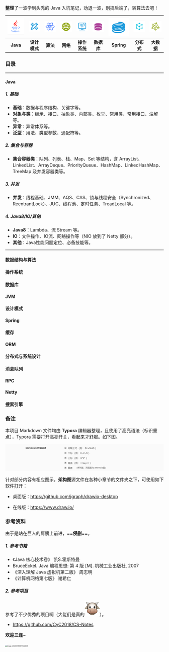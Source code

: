 **整理**了一波学到头秃的 Java 入坑笔记，劝退一波，别搞后端了，转算法去吧！

| ![image-20200317230215494](assets/image-20200317230215494.png) | ![image-20200317230339393](assets/image-20200317230339393.png) | ![image-20200318080237857](assets/image-20200318080237857.png) | ![image-20200318080416391](assets/image-20200318080416391.png) | <img src="assets/image-20200318080710502.png" alt="image-20200318080710502" style="zoom:90%;" /> | ![image-20200318080804629](assets/image-20200318080804629.png) | ![image-20200318080907764](assets/image-20200318080907764.png) | ![image-20200318081002237](assets/image-20200318081002237.png) | ![image-20200318081120263](assets/image-20200318081120263.png) |
| :----------------------------------------------------------: | :----------------------------------------------------------: | :----------------------------------------------------------: | :----------------------------------------------------------: | :----------------------------------------------------------: | :----------------------------------------------------------: | :----------------------------------------------------------: | :----------------------------------------------------------: | :----------------------------------------------------------: |
|                           **Java**                           |                         **设计模式**                         |                           **算法**                           |                           **网络**                           |                         **操作系统**                         |                          **数据库**                          |                          **Spring**                          |                          **分布式**                          |                          **大数据**                          |



### 目录

----

#### Java

##### 1. 基础

- **基础**：数据与程序结构、关键字等。
- **对象与类**：继承、接口、抽象类、内部类、枚举、常用类、常用接口、注解等。
- **异常**：异常体系等。
- **泛型**：用法、类型参数、通配符等。

##### 2. 集合与容器

- **集合容器类**：队列、列表、栈、Map、Set 等结构，含 ArrayList、LinkedList、ArrayDeque、PriorityQueue、HashMap、LinkedHashMap、TreeMap 及并发容器类等。

##### 3. 并发

- **并发**：线程基础、JMM、AQS、CAS、锁与线程安全（Synchronized、ReentrantLock）、JUC、线程池、定时任务、TreadLocal 等。

##### 4. Java8/IO/其他

- **Java8**：Lambda、流 Stream 等。
- **IO**：文件操作、IO流、网络操作等（NIO 放到了 Netty 部分）。
- **其他**：Java性能问题定位、必备技能等。

----

#### 数据结构与算法

#### 操作系统

#### 数据库

#### JVM

#### 设计模式

#### Spring

#### 缓存

#### ORM

#### 分布式与系统设计

#### 消息队列

#### RPC

#### Netty

#### 搜索引擎





### 备注

本项目 Markdown 文件均由 **Typora** 编辑器整理，且使用了高亮语法（标识重点），Typora 需要打开高亮开关，看起来才舒服。如下图。

![image-20191205192232182](assets/image-20191205192232182-1594213823681.png)

针对部分内容有相应图示，**架构图**源文件在各种小章节的文件夹之下，可使用如下软件打开：

- 桌面版：https://github.com/jgraph/drawio-desktop

- 在线版：https://www.draw.io/





### 参考资料

由于是站在巨人的肩膀上前进，**==侵删==**。

##### 1. 参考书籍

- 《Java 核心技术卷》 凯S.霍斯特曼
- BruceEckel. Java 编程思想: 第 4 版 [M]. 机械工业出版社, 2007
- 《深入理解 Java 虚拟机第二版》 周志明
- 《计算机网络第七版》 谢希仁

##### 2. 参考项目

参考了不少优秀的项目啊（大佬们是真的![img](assets/0A97B0EE.png)）。

- https://github.com/CyC2018/CS-Notes



**欢迎三连**~

<img src="../JavaNotes/assets/image-20200318081422659.png" alt="image-20200318081422659" style="zoom:35%;" />



 